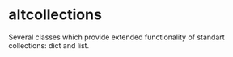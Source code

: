 # altcollections 
Several classes which provide extended functionality of standart collections: dict and list.
